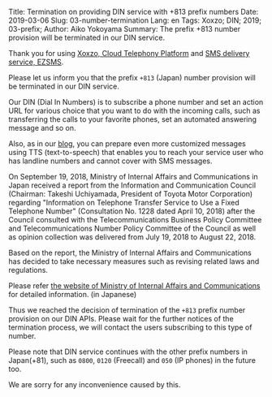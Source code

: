 Title: Termination on providing DIN service with +813 prefix numbers
Date: 2019-03-06 
Slug: 03-number-termination
Lang: en
Tags: Xoxzo; DIN; 2019; 03-prefix;
Author: Aiko Yokoyama
Summary: The prefix +813 number provision will be terminated in our DIN service. 


Thank you for using [Xoxzo, Cloud Telephony Platform](https://www.xoxzo.com/en/)
and [SMS delivery service, EZSMS](https://www.ezsms.biz/en/).

Please let us inform you that the prefix `+813` (Japan) number provision will be terminated in our DIN service. 

Our DIN (Dial In Numbers) is to subscribe a phone number and set an action URL for various choice that you want to do with the incoming calls, such as transferring the calls to your favorite phones, set an automated answering message and so on.

Also, as in our [blog](https://blog.xoxzo.com/en/2017/05/24/text-to-speech-for-din/), you can prepare even more customized messages using TTS (text-to-speech) that enables you to reach your service user who has landline numbers and cannot cover with SMS messages. 

On September 19, 2018, Ministry of Internal Affairs and Communications in Japan received a report from the Information and Communication Council (Chairman: Takeshi Uchiyamada, President of Toyota Motor Corporation) regarding "Information on Telephone Transfer Service to Use a Fixed Telephone Number" (Consultation No. 1228 dated April 10, 2018) after the Council consulted with the Telecommunications Business Policy Committee and Telecommunications Number Policy Committee of the Council as well as opinion collection was delivered from July 19, 2018 to August 22, 2018.

Based on the report, the Ministry of Internal Affairs and Communications has decided to take necessary measures such as revising related laws and regulations.

Please refer [the website of Ministry of Internal Affairs and Communications](http://www.soumu.go.jp/menu_news/s-news/01kiban06_02000066.html) for detailed information. (in Japanese)


Thus we reached the decision of termination of the `+813` prefix number provision on our DIN APIs. Please wait for the further notices of the termination process, we will contact the users subscribing to this type of number.

Please note that DIN service continues with the other prefix numbers in Japan(+81), such as `0800`, `0120` (Freecall) and `050` (IP phones) in the future too.

We are sorry for any inconvenience caused by this.

